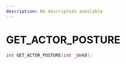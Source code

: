```yaml
---
description: No description available 
---
```


# GET_ACTOR_POSTURE

```cpp
int GET_ACTOR_POSTURE(int _Unk0);
```